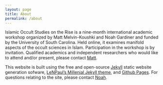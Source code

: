 ```yaml
---
layout: page
title: About
permalink: /about
---
```


Islamic Occult Studies on the Rise is a nine-month international academic workshop organized by Matt Melvin-Koushki and Noah Gardiner and funded by the University of South Carolina. Held online, it examines manifold aspects of the occult sciences in Islam. Participation in the workshop is by invitation. Qualified academics and independent researchers who would like to attend and/or present, please contact [Matt](mailto:mmelvinkoushki@gmail.com).

This website is built using the free and open-source [Jekyll](https://jekyllrb.com/) static website generation sofware, [LeNPaul’s Millenial Jekyll theme](https://github.com/LeNPaul/Millennial), and [Github Pages](https://pages.github.com/). For questions relating to the site, please contact [Noah](mailto:noahgardinerios@gmail.com). 

